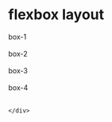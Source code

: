 <!DOCTYPE html>
<html lang="en">
<head>
    <meta charset="UTF-8">
    <meta name="viewport" content="width=device-width, initial-scale=1.0">
    <title>flex layout </title>
    <link rel="stylesheet" href="flex_style.css"
</head>
<body>
    <h1>flexbox layout </h1>
    <div class ="flex-container">
    <div class="box">box-1</div>
    <br>
     <div class="box">box-2</div>
     <br>
      <div class="box">box-3</div>
      <br>
       <div class="box">box-4</div>
       <br>


    </div>
</body>
</html>
